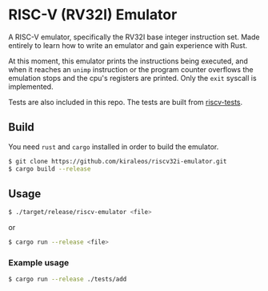 # RISC-V (RV32I) Emulator
A RISC-V emulator, specifically the RV32I base integer instruction set.
Made entirely to learn how to write an emulator and gain experience with Rust.

At this moment, this emulator prints the instructions being executed, and when it reaches an `unimp` instruction or the program counter overflows the emulation stops and the cpu's registers are printed. Only the `exit` syscall is implemented.

Tests are also included in this repo. The tests are built from [riscv-tests](https://github.com/riscv/riscv-tests).
## Build
You need `rust` and `cargo` installed in order to build the emulator.
```bash
$ git clone https://github.com/kiraleos/riscv32i-emulator.git
$ cargo build --release
```
## Usage
```bash
$ ./target/release/riscv-emulator <file>
```
or
```bash
$ cargo run --release <file>
```

### Example usage
```bash
$ cargo run --release ./tests/add
```
